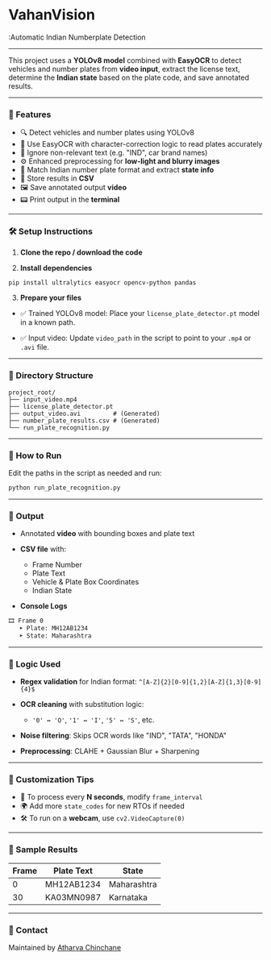 <h1>VahanVision</h1>:Automatic Indian Numberplate Detection


---
This project uses a **YOLOv8 model** combined with **EasyOCR** to detect vehicles and number plates from **video input**, extract the license text, determine the **Indian state** based on the plate code, and save annotated results.

---

### 📂 Features

* 🔍 Detect vehicles and number plates using YOLOv8
* 🧠 Use EasyOCR with character-correction logic to read plates accurately
* 🧼 Ignore non-relevant text (e.g. "IND", car brand names)
* ⚙️ Enhanced preprocessing for **low-light and blurry images**
* 📌 Match Indian number plate format and extract **state info**
* 📄 Store results in **CSV**
* 🖼️ Save annotated output **video**
* 📟 Print output in the **terminal**

---

### 🛠️ Setup Instructions

1. **Clone the repo / download the code**

2. **Install dependencies**

```bash
pip install ultralytics easyocr opencv-python pandas
```

3. **Prepare your files**

* ✅ Trained YOLOv8 model:
  Place your `license_plate_detector.pt` model in a known path.

* ✅ Input video:
  Update `video_path` in the script to point to your `.mp4` or `.avi` file.

---

### 🧾 Directory Structure

```
project_root/
├── input_video.mp4
├── license_plate_detector.pt
├── output_video.avi         # (Generated)
├── number_plate_results.csv # (Generated)
└── run_plate_recognition.py
```

---

### 🚀 How to Run

Edit the paths in the script as needed and run:

```bash
python run_plate_recognition.py
```

---

### 📌 Output

* Annotated **video** with bounding boxes and plate text

* **CSV file** with:

  * Frame Number
  * Plate Text
  * Vehicle & Plate Box Coordinates
  * Indian State

* **Console Logs**

```bash
🎞️ Frame 0
   ➤ Plate: MH12AB1234
   ➤ State: Maharashtra
```

---

### 🧠 Logic Used

* **Regex validation** for Indian format: `^[A-Z]{2}[0-9]{1,2}[A-Z]{1,3}[0-9]{4}$`
* **OCR cleaning** with substitution logic:

  * `'0' ↔ 'O'`, `'1' ↔ 'I'`, `'5' ↔ 'S'`, etc.
* **Noise filtering**: Skips OCR words like "IND", "TATA", "HONDA"
* **Preprocessing**: CLAHE + Gaussian Blur + Sharpening

---

### 🔁 Customization Tips

* 🎥 To process every **N seconds**, modify `frame_interval`
* 🌍 Add more `state_codes` for new RTOs if needed
* 🛠 To run on a **webcam**, use `cv2.VideoCapture(0)`

---

### 🧪 Sample Results

| Frame | Plate Text | State       |
| ----- | ---------- | ----------- |
| 0     | MH12AB1234 | Maharashtra |
| 30    | KA03MN0987 | Karnataka   |

---

### 📧 Contact

Maintained by [Atharva Chinchane](mailto:atharvachinchane10@gmail.com)
